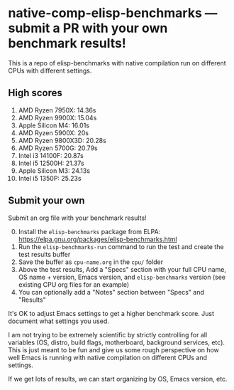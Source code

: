 # native-comp-elisp-benchmarks — submit a PR with your own benchmark results!

This is a repo of elisp-benchmarks with native compilation run on different CPUs with different settings.

## High scores

1. AMD Ryzen 7950X: 14.36s
2. AMD Ryzen 9900X: 15.04s
3. Apple Silicon M4: 16.01s
4. AMD Ryzen 5900X: 20s
5. AMD Ryzen 9800X3D: 20.28s
6. AMD Ryzen 5700G: 20.79s
7. Intel i3 14100F: 20.87s
8. Intel i5 12500H: 21.37s
9. Apple Silicon M3: 24.13s
10. Intel i5 1350P: 25.23s

## Submit your own

Submit an org file with your benchmark results!

0. Install the `elisp-benchmarks` package from ELPA: https://elpa.gnu.org/packages/elisp-benchmarks.html
1. Run the `elisp-benchmarks-run` command to run the test and create the test results buffer
2. Save the buffer as `cpu-name.org` in the `cpu/` folder
3. Above the test results, Add a "Specs" section with your full CPU name, OS name + version, Emacs version, and `elisp-benchmarks` version (see existing CPU org files for an example)
4. You can optionally add a "Notes" section between "Specs" and "Results"

It's OK to adjust Emacs settings to get a higher benchmark score. Just document what settings you used.

I am not trying to be extremely scientific by strictly controlling for all variables (OS, distro, build flags, motherboard, background services, etc). This is just meant to be fun and give us some rough perspective on how well Emacs is running with native compilation on different CPUs and settings.

If we get lots of results, we can start organizing by OS, Emacs version, etc.
